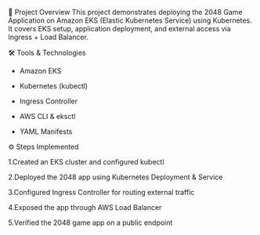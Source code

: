 📌 Project Overview
This project demonstrates deploying the 2048 Game Application on Amazon EKS (Elastic Kubernetes Service) using Kubernetes.
It covers EKS setup, application deployment, and external access via Ingress + Load Balancer.

🛠️ Tools & Technologies
* Amazon EKS

* Kubernetes (kubectl)

* Ingress Controller

* AWS CLI & eksctl

* YAML Manifests

⚙️ Steps Implemented

1.Created an EKS cluster and configured kubectl

2.Deployed the 2048 app using Kubernetes Deployment & Service

3.Configured Ingress Controller for routing external traffic

4.Exposed the app through AWS Load Balancer

5.Verified the 2048 game app on a public endpoint


